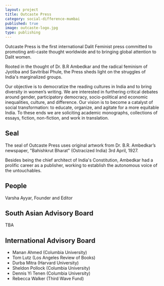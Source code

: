 ```yaml
---
layout: project
title: Outcaste Press
category: social-difference-mumbai
published: true
image: outcaste-logo.jpg
type: publishing
---
```


Outcaste Press is the first international Dalit Feminist press committed to
promoting anti-caste thought worldwide and to bringing global attention to
Dalit women.

Rooted in the thought of Dr. B.R Ambedkar and the radical feminism of Jyotiba
and Savitribai Phule, the Press sheds light on the struggles of India's
marginalized groups.

Our objective is to democratize the reading cultures in India and to bring
diversity in women’s writing. We are interested in furthering critical debates
around gender, participatory democracy, socio-political and economic
inequalities, culture, and difference. Our vision is to become a catalyst of
social transformation: to educate, organize, and agitate for a more equitable
India. To these ends we are soliciting academic monographs, collections of
essays, fiction, non-fiction, and work in translation.

## Seal

The seal of Outcaste Press uses original artwork from Dr. B.R. Ambedkar’s
newspaper, "Bahishkrut Bharat" (Ostracized India) 3rd April, 1927.

Besides being the chief architect of India's Constitution, Ambedkar had a
prolific career as a publisher, working to establish the autonomous voice of
the untouchables.

## People

Varsha Ayyar, Founder and Editor

## South Asian Advisory Board

TBA

## International Advisory Board

- Manan Ahmed (Columbia University)
- Tom Lutz (Los Angeles Review of Books)
- Durba Mitra (Harvard University)
- Sheldon Pollock (Columbia University)
- Dennis Yi Tenen (Columbia University)
- Rebecca Walker (Third Wave Fund)

